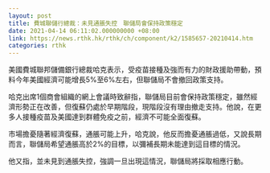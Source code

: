 ```yaml
---
layout: post
title: 費城聯儲行總裁：未見通脹失控　聯儲局會保持政策穩定
date: 2021-04-14 06:11:02.000000000 +08:00
link: https://news.rthk.hk/rthk/ch/component/k2/1585657-20210414.htm
categories: rthk
---
```


美國費城聯邦儲備銀行總裁哈克表示，受疫苗接種及強而有力的財政援助帶動，預料今年美國經濟可能增長5%至6%左右，但聯儲局不會撤回政策支持。

哈克出席1個商會組織的網上會議時致辭指，聯儲局目前會保持政策穩定，雖然經濟形勢正在改善，但復蘇仍處於早期階段，現階段沒有理由撤走支持。他說，在更多人接種疫苗及美國達到群體免疫之前，經濟不可能全面復蘇。

市場擔憂隨著經濟復蘇，通脹可能上升，哈克說，他反而擔憂通脹過低，又說長期而言，聯儲局希望通脹高於2%的目標，以彌補長期未能達到這目標的情況。

他又指，並未見到通脹失控，強調一旦出現這情況，聯儲局將採取相應行動。
